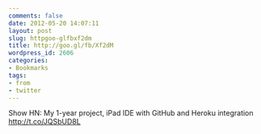 ```yaml
---
comments: false
date: 2012-05-20 14:07:11
layout: post
slug: httpgoo-glfbxf2dm
title: http://goo.gl/fb/Xf2dM
wordpress_id: 2606
categories:
- Bookmarks
tags:
- from
- twitter
---
```


Show HN: My 1-year project, iPad IDE with GitHub and Heroku integration http://t.co/JQSbUD8L

